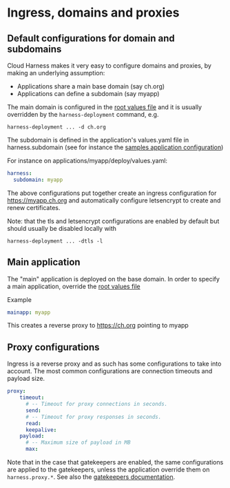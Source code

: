 # Ingress, domains and proxies

## Default configurations for domain and subdomains
Cloud Harness makes it very easy to configure domains and proxies, by making
an underlying assumption:

- Applications share a main base domain (say ch.org)
- Applications can define a subdomain (say myapp)

The main domain is configured in the [root values file](../deployment-configuration/values-template.yaml) and
it is usually overridden by the `harness-deployment` command, e.g.

```
harness-deployment ... -d ch.org
```

The subdomain is defined in the application's values.yaml file in 
harness.subdomain (see for instance the [samples application configuration](../applications/samples/deploy/values.yaml))

For instance on applications/myapp/deploy/values.yaml:

```yaml
harness:
  subdomain: myapp
```

The above configurations put together create an ingress configuration for https://myapp.ch.org and automatically configure letsencrypt to create and renew certificates.

Note:
that the tls and letsencrypt configurations are enabled by default but should usually be disabled locally with

```
harness-deployment ... -dtls -l
```

## Main application

The "main" application is deployed on the base domain.
In order to specify a main application, override the [root values file](../deployment-configuration/values-template.yaml)

Example
```yaml
mainapp: myapp
```
This creates a reverse proxy to https://ch.org pointing to myapp

## Proxy configurations

Ingress is a reverse proxy and as such has some configurations to take into account.
The most common configurations are connection timeouts and payload size.

```yaml
proxy:
    timeout:
      # -- Timeout for proxy connections in seconds.
      send:
      # -- Timeout for proxy responses in seconds.
      read:
      keepalive:
    payload:
      # -- Maximum size of payload in MB
      max: 
```

Note that in the case that gatekeepers are enabled, the same configurations are applied
to the gatekeepers, unless the application override them on `harness.proxy.*`.
See also the [gatekeepers documentation](./accounts.md#secure-and-enpoint-with-the-gatekeeper).